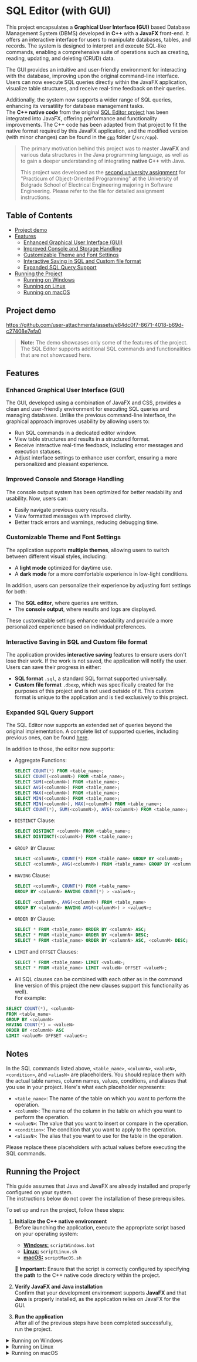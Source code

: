 # SQL Editor (with GUI)

This project encapsulates a **Graphical User Interface (GUI)** based Database Management System (DBMS) developed in **C++** with a **JavaFX** front-end. It offers an interactive interface for users to manipulate databases, tables, and records. The system is designed to interpret and execute SQL-like commands, enabling a comprehensive suite of operations such as creating, reading, updating, and deleting (CRUD) data.

The GUI provides an intuitive and user-friendly environment for interacting with the database, improving upon the original command-line interface. Users can now execute SQL queries directly within the JavaFX application, visualize table structures, and receive real-time feedback on their queries.

Additionally, the system now supports a wider range of SQL queries, enhancing its versatility for database management tasks.\
The **C++ native code** from the original [SQL Editor project](https://github.com/JovanMosurovic/SQL_Editor) has been integrated into JavaFX, offering performance and functionality improvements. The C++ code has been adapted from that project to fit the native format required by this JavaFX application, and the modified version (with minor changes) can be found in the [`cpp`](https://github.com/JovanMosurovic/SQL_Editor_with_GUI/tree/master/src/cpp) folder (`/src/cpp`).

> The primary motivation behind this project was to master **JavaFX** and various data structures in the Java programming language, as well as to gain a deeper understanding of integrating **native C++** with Java. 
>
> This project was developed as the [second university assignment](instructions.pdf) for "Practicum of Object-Oriented Programming" at the University of Belgrade School of Electrical Engineering majoring in Software Engineering. Please refer to the file for detailed assignment instructions.

## Table of Contents

- [Project demo](#project-demo)
- [Features](#features)
  - [Enhanced Graphical User Interface (GUI)](#enhanced-graphical-user-interface-gui)
  - [Improved Console and Storage Handling](#improved-console-and-storage-handling)
  - [Customizable Theme and Font Settings](#customizable-theme-and-font-settings)
  - [Interactive Saving in SQL and Custom file format](#interactive-saving-in-sql-and-custom-file-format)
  - [Expanded SQL Query Support](#expanded-sql-query-support)
- [Running the Project](#running-the-project)
  - [Running on Windows](#running-on-windows)
  - [Running on Linux](#running-on-linux)
  - [Running on macOS](#running-on-macos)

## Project demo

https://github.com/user-attachments/assets/e84dc0f7-8671-4018-b69d-c27408e7efa0

 > **Note:** The demo showcases only some of the features of the project. <br/>
 > The SQL Editor supports additional SQL commands and functionalities that are not showcased here.

## Features

### Enhanced Graphical User Interface (GUI)
The GUI, developed using a combination of JavaFX and CSS, provides a clean and user-friendly environment for executing SQL queries and managing databases. Unlike the previous command-line interface, the graphical approach improves usability by allowing users to:
- Run SQL commands in a dedicated editor window.
- View table structures and results in a structured format.
- Receive interactive real-time feedback, including error messages and execution statuses.
- Adjust interface settings to enhance user comfort, ensuring a more personalized and pleasant experience.

### Improved Console and Storage Handling
The console output system has been optimized for better readability and usability. Now, users can:
- Easily navigate previous query results.
- View formatted messages with improved clarity.
- Better track errors and warnings, reducing debugging time.

### Customizable Theme and Font Settings
The application supports **multiple themes**, allowing users to switch between different visual styles, including:
- A **light mode** optimized for daytime use.
- A **dark mode** for a more comfortable experience in low-light conditions.

In addition, users can personalize their experience by adjusting font settings for both:
- The **SQL editor**, where queries are written.
- The **console output**, where results and logs are displayed.

These customizable settings enhance readability and provide a more personalized experience based on individual preferences.

### Interactive Saving in SQL and Custom file format 
The application provides **interactive saving** features to ensure users don't lose their work. If the work is not saved, the application will notify the user. Users can save their progress in either:
- **SQL format** `.sql`, a standard SQL format supported universally.
- **Custom file format** `.dbexp`, which was specifically created for the purposes of this project and is not used outside of it. This custom format is unique to the application and is tied exclusively to this project.

### Expanded SQL Query Support
The SQL Editor now supports an extended set of queries beyond the original implementation. A complete list of supported queries, including previous ones, can be found [here](https://github.com/JovanMosurovic/SQL_Editor_Console/tree/master?tab=readme-ov-file#sql-command-format).

In addition to those, the editor now supports:
- Aggregate Functions:
  ```sql
  SELECT COUNT(*) FROM <table_name>;
  SELECT COUNT(<columnN>) FROM <table_name>;
  SELECT SUM(<columnN>) FROM <table_name>;
  SELECT AVG(<columnN>) FROM <table_name>;
  SELECT MAX(<columnN>) FROM <table_name>;
  SELECT MIN(<columnN>) FROM <table_name>;
  SELECT MIN(<columnN>), MAX(<columnM>) FROM <table_name>;
  SELECT COUNT(*), SUM(<columnN>), AVG(<columnN>) FROM <table_name>;
  ```

- `DISTINCT` Clause:
  ```sql
  SELECT DISTINCT <columnN> FROM <table_name>;
  SELECT DISTINCT(<columnN>) FROM <table_name>;
  ```

- `GROUP BY` Clause:
  ```sql
  SELECT <columnN>, COUNT(*) FROM <table_name> GROUP BY <columnN>;
  SELECT <columnN>, AVG(<columnM>) FROM <table_name> GROUP BY <columnN>;
  ```

- `HAVING` Clause:
  ```sql
  SELECT <columnN>, COUNT(*) FROM <table_name> 
  GROUP BY <columnN> HAVING COUNT(*) > <valueN>;
  
  SELECT <columnN>, AVG(<columnM>) FROM <table_name> 
  GROUP BY <columnN> HAVING AVG(<columnM>) > <valueN>;
  ```

- `ORDER BY` Clause:
  ```sql
  SELECT * FROM <table_name> ORDER BY <columnN> ASC;
  SELECT * FROM <table_name> ORDER BY <columnN> DESC;
  SELECT * FROM <table_name> ORDER BY <columnN> ASC, <columnM> DESC;
  ```

- `LIMIT` and `OFFSET` Clauses:
  ```sql
  SELECT * FROM <table_name> LIMIT <valueN>;
  SELECT * FROM <table_name> LIMIT <valueN> OFFSET <valueM>;
  ```
- All SQL clauses can be combined with each other as in the command line version of this project (the new clauses support this functionality as well).<br />
For example:
```sql
SELECT COUNT(*), <columnN>  
FROM <table_name> 
GROUP BY <columnN> 
HAVING COUNT(*) = <valueN> 
ORDER BY <columnN> ASC 
LIMIT <valueM> OFFSET <valueK>;
```

## Notes

In the SQL commands listed above, `<table_name>`, `<columnN>`, `<valueN>`, `<condition>`, and `<aliasN>` are placeholders. You should replace them with the actual table names, column names, values, conditions, and aliases that you use in your project. Here's what each placeholder represents:

- `<table_name>`: The name of the table on which you want to perform the operation.
- `<columnN>`: The name of the column in the table on which you want to perform the operation.
- `<valueN>`: The value that you want to insert or compare in the operation.
- `<condition>`: The condition that you want to apply to the operation.
- `<aliasN>`: The alias that you want to use for the table in the operation.

Please replace these placeholders with actual values before executing the SQL commands.

## Running the Project

This guide assumes that Java and JavaFX are already installed and properly configured on your system.<br /> 
The instructions below do not cover the installation of these prerequisites.

To set up and run the project, follow these steps:

1. **Initialize the C++ native environment**  
   Before launching the application, execute the appropriate script based on your operating system:  
   - [**Windows:**](#running-on-windows) `scriptWindows.bat`  
   - [**Linux:**](#running-on-linux) `scriptLinux.sh`
   - [**macOS:**](#running-on-macos) `scriptMacOS.sh`

   🚨 **Important:** Ensure that the script is correctly configured by specifying the **path** to the C++ native code directory within the project. 

2. **Verify JavaFX and Java installation**  
   Confirm that your development environment supports **JavaFX** and that **Java** is properly installed, as the application relies on JavaFX for the GUI.

3. **Run the application**  
   After all of the previous steps have been completed successfully, run the project.

<details>
  <summary>Running on Windows</summary>

  ## Running on Windows  

https://github.com/user-attachments/assets/c3c50f2d-3945-46a1-a70c-1ff5753574a6

</details>

<details>
  <summary>Running on Linux</summary>

  ## Running on Linux  

  To properly set up and run the application on Linux, follow these steps:  

  ### 1. Set the `JAVA_HOME` Environment Variable  
  Define the `JAVA_HOME` variable to point to your JDK installation:  
  ```bash
  JAVA_HOME=/home/hp/.jdks/corretto-1.8.0_412
  ```  

  ### 2. Verify the Presence of JNI Headers  
  Ensure that the required JNI headers are available in the expected directories:  
  ```bash
  ls $JAVA_HOME/include
  ls $JAVA_HOME/include/linux
  ```  
  Expected output:  
  - The `jni.h` file should be present in the `include` directory.  
  - The `jni_md.h` file should be present in the `include/linux` subdirectory.  

  ### 3. Export the `JAVA_HOME` Variable  
  To make the `JAVA_HOME` variable available to subprocesses, export it:  
  ```bash
  export JAVA_HOME
  ```  
  **Note:** Do not use `=` when exporting, as it would reset the variable.  

  ### 4. Add the Java `bin` Directory to `PATH`  
  To ensure that Java binaries can be accessed globally, add the `bin` directory to your `PATH`:  
  ```bash
  export PATH=$JAVA_HOME/bin:$PATH
  ```  

  ### 5. Grant Execution Permission to the Script  
  If running a shell script, ensure it has execution permissions:  
  ```bash
  chmod +x scriptLinux.sh
  ```  
  Then, execute the script:  
  ```bash
  ./scriptLinux.sh
  ```  
  **Note**: All environment variable exports are session-specific. For permanent configuration, add to `~/.bashrc` or equivalent shell profile.

  ### 6. Wait for Script Completion  
  The script will execute multiple commands required for the native environment. **Wait until all commands complete and the counter reaches 0** before proceeding.  

  Once the script has finished, you can run the program in your development environment.  

  💡 **Suggestion:** *You can use any IDE of your choice, but [IntelliJ IDEA](https://www.jetbrains.com/idea/) is recommended since the project and all tests were developed and tested in it.*  

  ### 7. Add Configuration for Native Files
To configure the application to support the native files, follow these steps:

- Open the **Run/Debug Configurations** dialog by selecting your current file in the IDE.
- Choose **Edit Configurations** from the menu.
- Click the `+` button and select **Application**.
- In the **Main class** field, enter `app.Main` or search for it by clicking the **Browse** icon or using the shortcut `Shift + Enter` (`app -> Main`).
- Click on **Modify options**, then check **Add VM options**.
- In the **VM options** field, add the following line:
  ```bash
  -Djava.library.path=native
  ```
**Note:** This step is specifically for IntelliJ IDEA. If you're using a different IDE, the process for configuring the application might differ. Generally, look for a way to add VM options or set environment variables in the configuration settings for your specific IDE.

</details>

<details>
  <summary>Running on macOS</summary>

  ## Running on macOS  

   ### Installing Homebrew

   I recommend using [Homebrew](https://brew.sh/) for installing dependencies, as it was the easiest method I used, and it has proven to be the most straightforward.

   To install Homebrew, run the following command in your terminal:

```bash
/bin/bash -c "$(curl -fsSL https://raw.githubusercontent.com/Homebrew/install/HEAD/install.sh)"
```
   After installation, ensure Homebrew is working by running:
```bash
brew --version
```
   This should return the installed Homebrew version.
   
   ### Compiler Setup 
   
   🚨 By default, macOS uses **Clang** as the compiler. However, **Clang** does not compile C++ native code correctly, so it is necessary to use a different compiler.
   **GCC** is used in the instructions because the project has been tested and works correctly with it. Other compilers can be used, but using a different compiler might lead to 
   errors.

   ### 1. Install GCC via Homebrew
   If you haven't installed GCC, you can install it by running the following command:

   ```bash
   brew install gcc
   ```

   ### 2. Verify GCC Installation
   Once GCC is installed, verify the installation by checking the version of the Homebrew-installed GCC. The command will differ based on your system architecture:

For **Apple Silicon (M1/M2)**:

```bash
/opt/homebrew/bin/g++-14 --version
```

For **Intel Mac**:
```bash
/usr/local/bin/g++-14 --version
```

The expected output should resemble the following:

```plaintext
g++-14 (Homebrew GCC 14.1.0) 14.1.0
```

**Note:**  
If the version returned is different from `14` (e.g., `g++-12`, `g++-13`), you will need to update the script by replacing all occurrences of `/opt/homebrew/bin/g++-14` with the version number shown in your output (e.g., `/opt/homebrew/bin/g++-12`).
  
   ### Running the project
   To set up and run the project on macOS, follow these steps:

### 1. Grant Execution Permission to the Script
For running a shell script, ensure it has execution permissions:
```bash
chmod +x scriptMacOS.sh
```

### 2. Run the Script
After the script has execution permissions, run it:
```bash
./scriptMacOS.sh
```
**Note**: All environment variable exports are session-specific. For permanent configuration, add to `~/.zshrc` (for zsh) or `~/.bash_profile` (for bash).

### 3. Wait for Script Completion  
  The script will execute multiple commands required for the native environment. **Wait until all commands complete and the counter reaches 0** before proceeding.  

  Once the script has finished, you can run the program in your development environment.  

  💡 **Suggestion:** *You can use any IDE of your choice, but [IntelliJ IDEA](https://www.jetbrains.com/idea/) is recommended since the project and all tests were developed and tested in it.*  

### 4. Add Configuration for Native Files
To configure the application to support the native files, follow these steps:

- Open the **Run/Debug Configurations** dialog by selecting your current file in the IDE.
- Choose **Edit Configurations** from the menu.
- Click the `+` button and select **Application**.
- In the **Main class** field, enter `app.Main` or search for it by clicking the **Browse** icon or using the shortcut `Shift + Enter` (`app -> Main`).
- Click on **Modify options**, then check **Add VM options**.
- In the **VM options** field, add the following line:
  ```bash
  -Djava.library.path=native
  ```
**Note:** This step is specifically for IntelliJ IDEA. If you're using a different IDE, the process for configuring the application might differ. Generally, look for a way to add VM options or set environment variables in the configuration settings for your specific IDE.

</details>


